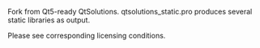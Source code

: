 Fork from Qt5-ready QtSolutions.
qtsolutions_static.pro produces several static libraries as output.

Please see corresponding licensing conditions.
